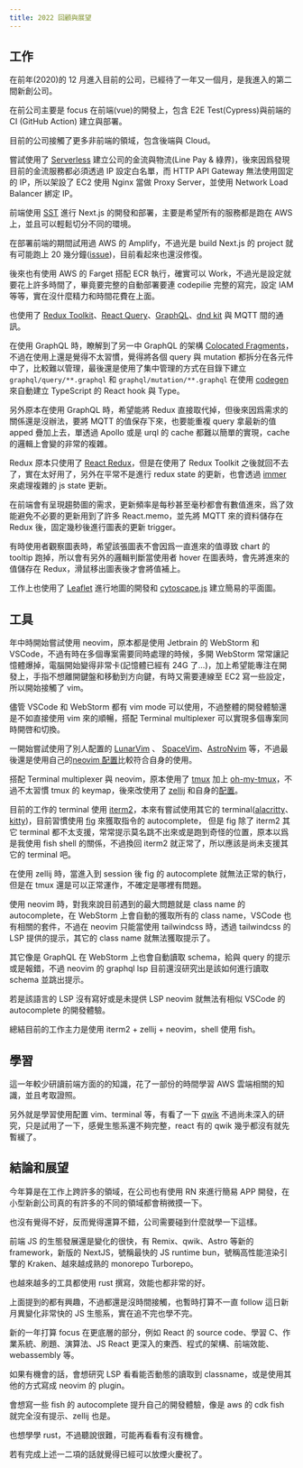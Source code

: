 ```yaml
---
title: 2022 回顧與展望
---
```

## 工作

在前年(2020)的 12 月進入目前的公司，已經待了一年又一個月，是我進入的第二間新創公司。

在前公司主要是 focus 在前端(vue)的開發上，包含 E2E Test(Cypress)與前端的 CI (GitHub Action) 建立與部署。

目前的公司接觸了更多非前端的領域，包含後端與 Cloud。

嘗試使用了 [Serverless](https://www.serverless.com/) 建立公司的金流與物流(Line Pay & 綠界)，後來因爲發現目前的金流服務都必須透過 IP 設定白名單，而 HTTP API Gateway 無法使用固定的 IP，所以架設了 EC2 使用 Nginx 當做 Proxy Server，並使用 Network Load Balancer 綁定 IP。

前端使用 [SST](https://sst.dev/examples/how-to-create-a-nextjs≤-app-with-serverless.html) 進行 Next.js 的開發和部署，主要是希望所有的服務都是跑在 AWS 上，並且可以輕鬆切分不同的環境。

在部署前端的期間試用過 AWS 的 Amplify，不過光是 build Next.js 的 project 就有可能跑上 20 幾分鐘([issue](https://github.com/aws-amplify/amplify-hosting/issues/2127))，目前看起來也還沒修復。

後來也有使用 AWS 的 Farget 搭配 ECR 執行，確實可以 Work，不過光是設定就要花上許多時間了，畢竟要完整的自動部署要連 codepilie 完整的寫完，設定 IAM 等等，實在沒什麼精力和時間花費在上面。

也使用了 [Redux Toolkit](https://redux-toolkit.js.org/)、[React Query](https://react-query-v3.tanstack.com/)、[GraphQL](https://graphql.org/)、[dnd kit](https://dndkit.com/) 與 MQTT 間的通訊。

在使用 GraphQL 時，瞭解到了另一中 GraphQL 的架構 [Colocated Fragments](https://www.apollographql.com/docs/react/data/fragments/#colocating-fragments)，不過在使用上還是覺得不太習慣，覺得將各個 query 與 mutation 都拆分在各元件中了，比較難以管理，最後還是使用了集中管理的方式在目錄下建立 `graphql/query/**.graphql` 和 `graphql/mutation/**.graphql` 在使用 [codegen](https://the-guild.dev/graphql/codegen) 來自動建立 TypeScript 的 React hook 與 Type。

另外原本在使用 GraphQL 時，希望能將 Redux 直接取代掉，但後來因爲需求的關係還是沒辦法，要將 MQTT 的值保存下來，也要能重複 query 拿最新的值 apped 疊加上去，單透過 Apollo 或是 urql 的 cache 都難以簡單的實現，cache 的邏輯上會變的非常的複雜。

Redux 原本只使用了 [React Redux](https://react-redux.js.org/)，但是在使用了 Redux Toolkit 之後就回不去了，實在太好用了，另外在平常不是進行 redux state 的更新，也會透過 [immer](https://github.com/immerjs/immer) 來處理複雜的 js state 更新。

在前端會有呈現趨勢圖的需求，更新頻率是每秒甚至毫秒都會有數值進來，爲了效能避免不必要的更新用到了許多 React.memo，並先將 MQTT 來的資料儲存在 Redux 後，固定幾秒後進行圖表的更新 trigger。

有時使用者觀察圖表時，希望該張圖表不會因爲一直進來的值導致 chart 的 tooltip 跑掉，所以會有另外的邏輯判斷當使用者 hover 在圖表時，會先將進來的值儲存在 Redux，滑鼠移出圖表後才會將值補上。

工作上也使用了 [Leaflet](https://leafletjs.com/) 進行地圖的開發和 [cytoscape.js](https://js.cytoscape.org/) 建立簡易的平面圖。

## 工具

年中時開始嘗試使用 neovim，原本都是使用 Jetbrain 的 WebStorm 和 VSCode，不過有時在多個專案需要同時處理的時候，多開 WebStorm 常常讓記憶體爆掉，電腦開始變得非常卡(記憶體已經有 24G 了...)，加上希望能專注在開發上，手指不想離開鍵盤和移動到方向鍵，有時又需要連線至 EC2 寫一些設定，所以開始接觸了 vim。

儘管 VSCode 和 WebStorm 都有 vim mode 可以使用，不過整體的開發體驗還是不如直接使用 vim 來的順暢，搭配 Terminal multiplexer 可以實現多個專案同時開啓和切換。

一開始嘗試使用了別人配置的 [LunarVim](https://github.com/LunarVim/LunarVim) 、 [SpaceVim](https://spacevim.org/)、[AstroNvim](https://github.com/AstroNvim/AstroNvim) 等，不過最後還是使用自己的[neovim 配置](https://github.com/tp6gw94/dotconfig/tree/main/nvim)比較符合自身的使用。

搭配 Terminal multiplexer 與 neovim，原本使用了 [tmux](https://github.com/tmux/tmux) 加上 [oh-my-tmux](https://github.com/gpakosz/.tmux)，不過不太習慣 tmux 的 keymap，後來改使用了 [zellij](https://github.com/zellij-org/zellij) 和自身的[配置](https://github.com/tp6gw94/dotconfig/tree/main/zellij)。

目前的工作的 terminal 使用 [iterm2](https://iterm2.com/)，本來有嘗試使用其它的 terminal([alacritty](https://github.com/alacritty/alacritty)、[kitty](https://sw.kovidgoyal.net/kitty/#))，目前習慣使用 [fig](https://fig.io/) 來獲取指令的 autocomplete， 但是 fig 除了 iterm2 其它 terminal 都不太支援，常常提示莫名跳不出來或是跑到奇怪的位置，原本以爲是我使用 fish shell 的關係，不過換回 iterm2 就正常了，所以應該是尚未支援其它的 terminal 吧。

在使用 zellij 時，當進入到 session 後 fig 的 autocomplete 就無法正常的執行，但是在 tmux 還是可以正常運作，不確定是哪裡有問題。

使用 neovim 時，對我來說目前遇到的最大問題就是 class name 的 autocomplete，在 WebStorm 上會自動的獲取所有的 class name，VSCode 也有相關的套件，不過在 neovim 只能當使用 tailwindcss 時，透過 tailwindcss 的 LSP 提供的提示，其它的 class name 就無法獲取提示了。

其它像是 GraphQL 在 WebStorm 上也會自動讀取 schema，給與 query 的提示或是報錯，不過 neovim 的 graphql lsp 目前還沒研究出是該如何進行讀取 schema 並跳出提示。

若是該語言的 LSP 沒有寫好或是未提供 LSP neovim 就無法有相似 VSCode 的 autocomplete 的開發體驗。

總結目前的工作主力是使用 iterm2 + zellij + neovim，shell 使用 fish。

## 學習

這一年較少研讀前端方面的的知識，花了一部份的時間學習 AWS 雲端相關的知識，並且考取證照。

另外就是學習使用配置 vim、terminal 等，有看了一下 [qwik](https://qwik.builder.io/) 不過尚未深入的研究，只是試用了一下，感覺生態系還不夠完整，react 有的 qwik 幾乎都沒有就先暫緩了。

## 結論和展望

今年算是在工作上跨許多的領域，在公司也有使用 RN 來進行簡易 APP 開發，在小型新創公司真的有許多的不同的領域都會稍微摸一下。

也沒有覺得不好，反而覺得還算不錯，公司需要碰到什麼就學一下這樣。

前端 JS 的生態發展還是變化的很快，有 Remix、qwik、Astro 等新的 framework，新版的 NextJS，號稱最快的 JS runtime bun，號稱高性能渲染引擎的 Kraken、越來越成熟的 monorepo Turborepo。

也越來越多的工具都使用 rust 撰寫，效能也都非常的好。

上面提到的都有興趣，不過都還是沒時間接觸，也暫時打算不一直 follow 這日新月異變化非常快的 JS 生態系，實在追不完也學不完。

新的一年打算 focus 在更底層的部分，例如 React 的 source code、學習 C、作業系統、刷題、演算法、JS React 更深入的東西、程式的架構、前端效能、webassembly 等。

如果有機會的話，會想研究 LSP 看看能否動態的讀取到 classname，或是使用其他的方式寫成 neovim 的 plugin。

會想寫一些 fish 的 autocomplete 提升自己的開發體驗，像是 aws 的 cdk fish 就完全沒有提示、zellij 也是。

也想學學 rust，不過聽說很難，可能再看看有沒有機會。

若有完成上述一二項的話就覺得已經可以放煙火慶祝了。
